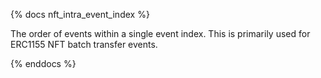 {% docs nft_intra_event_index %}

The order of events within a single event index. This is primarily used for ERC1155 NFT batch transfer events. 

{% enddocs %}